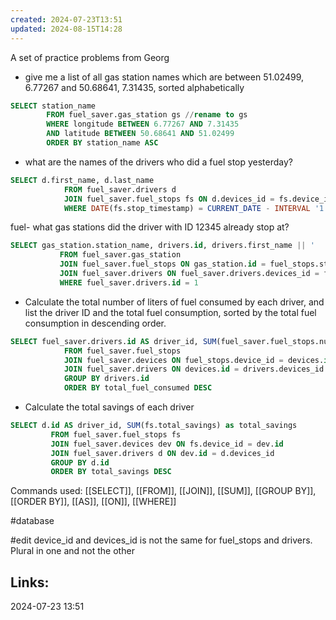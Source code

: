 ```yaml
---
created: 2024-07-23T13:51
updated: 2024-08-15T14:28
---
```

A set of practice problems from Georg
-  give me a list of all gas station names which are between 51.02499, 6.77267 and 50.68641, 7.31435, sorted alphabetically
```sql
SELECT station_name
		FROM fuel_saver.gas_station gs //rename to gs
		WHERE longitude BETWEEN 6.77267 AND 7.31435
		AND latitude BETWEEN 50.68641 AND 51.02499
		ORDER BY station_name ASC
```

-  what are the names of the drivers who did a fuel stop yesterday?
```sql
SELECT d.first_name, d.last_name 
			FROM fuel_saver.drivers d 
			JOIN fuel_saver.fuel_stops fs ON d.devices_id = fs.device_id 
			WHERE DATE(fs.stop_timestamp) = CURRENT_DATE - INTERVAL '1 day';
```

 fuel- what gas stations did the driver with ID 12345 already stop at?
 ```sql
 SELECT gas_station.station_name, drivers.id, drivers.first_name || '  ' || drivers.last_name full_name //make this the name of  the column joining those two together
			FROM fuel_saver.gas_station
			JOIN fuel_saver.fuel_stops ON gas_station.id = fuel_stops.station_id
			JOIN fuel_saver.drivers ON fuel_saver.drivers.devices_id = fuel_saver.fuel_stops.device_id
			WHERE fuel_saver.drivers.id = 1
```
	 
- Calculate the total number of liters of fuel consumed by each driver, and list the driver ID and the total fuel consumption, sorted by the total fuel consumption in descending order.
```sql
SELECT fuel_saver.drivers.id AS driver_id, SUM(fuel_saver.fuel_stops.number_of_liters) AS total_fuel_consumed 
			FROM fuel_saver.fuel_stops
			JOIN fuel_saver.devices ON fuel_stops.device_id = devices.id
			JOIN fuel_saver.drivers ON devices.id = drivers.devices_id
			GROUP BY drivers.id
			ORDER BY total_fuel_consumed DESC
```

- Calculate the total savings of each driver 
``` SQL
SELECT d.id AS driver_id, SUM(fs.total_savings) as total_savings
		 FROM fuel_saver.fuel_stops fs
		 JOIN fuel_saver.devices dev ON fs.device_id = dev.id
		 JOIN fuel_saver.drivers d ON dev.id = d.devices_id
		 GROUP BY d.id
		 ORDER BY total_savings DESC
```


Commands used:
[[SELECT]], [[FROM]], [[JOIN]], [[SUM]], [[GROUP BY]], [[ORDER BY]], [[AS]], [[ON]], [[WHERE]]

#database



#edit device_id and devices_id is not the same for fuel_stops and drivers. Plural in one and not the other 

## Links:


2024-07-23 13:51
